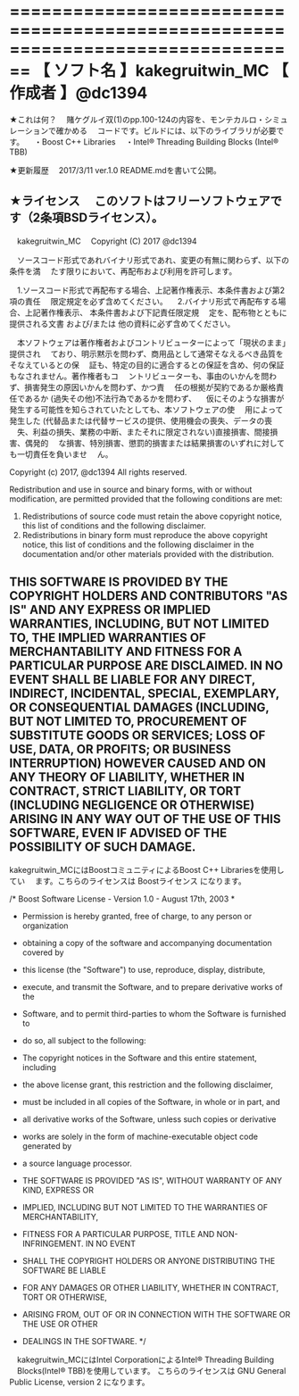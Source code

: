 ﻿================================================================================
【 ソフト名 】kakegruitwin_MC
【  作成者  】@dc1394
================================================================================

★これは何？
　賭ケグルイ双(1)のpp.100-124の内容を、モンテカルロ・シミュレーションで確かめる
　コードです。ビルドには、以下のライブラリが必要です。
　・Boost C++ Libraries
　・Intel® Threading Building Blocks (Intel® TBB)

★更新履歴
　2017/3/11 ver.1.0   README.mdを書いて公開。

★ライセンス
　このソフトはフリーソフトウェアです（2条項BSDライセンス）。
--------------------------------------------------------------------------------
　kakegruitwin_MC
　Copyright (C) 2017 @dc1394

　ソースコード形式であれバイナリ形式であれ、変更の有無に関わらず、以下の条件を満
　たす限りにおいて、再配布および利用を許可します。

　1.ソースコード形式で再配布する場合、上記著作権表示、本条件書および第2項の責任
　限定規定を必ず含めてください。
　2.バイナリ形式で再配布する場合、上記著作権表示、 本条件書および下記責任限定規
　定を、配布物とともに提供される文書 および/または 他の資料に必ず含めてください。

　本ソフトウェアは著作権者およびコントリビューターによって「現状のまま」提供され
　ており、明示黙示を問わず、商用品として通常そなえるべき品質をそなえているとの保
　証も、特定の目的に適合するとの保証を含め、何の保証もなされません。著作権者もコ
　ントリビューターも、事由のいかんを問わず、損害発生の原因いかんを問わず、かつ責
　任の根拠が契約であるか厳格責任であるか (過失その他)不法行為であるかを問わず、
　仮にそのような損害が発生する可能性を知らされていたとしても、本ソフトウェアの使
　用によって発生した (代替品または代替サービスの提供、使用機会の喪失、データの喪
　失、利益の損失、業務の中断、またそれに限定されない)直接損害、間接損害、偶発的
　な損害、特別損害、懲罰的損害または結果損害のいずれに対しても一切責任を負いませ
　ん。

  Copyright (c) 2017, @dc1394
  All rights reserved.

  Redistribution and use in source and binary forms, with or without
  modification, are permitted provided that the following conditions are met:
  
  1. Redistributions of source code must retain the above copyright notice,
   this list of conditions and the following disclaimer. 
  2. Redistributions in binary form must reproduce the above copyright notice,
   this list of conditions and the following disclaimer in the documentation
   and/or other materials provided with the distribution. 
  
  THIS SOFTWARE IS PROVIDED BY THE COPYRIGHT HOLDERS AND CONTRIBUTORS "AS IS"
  AND
  ANY EXPRESS OR IMPLIED WARRANTIES, INCLUDING, BUT NOT LIMITED TO, THE IMPLIED
  WARRANTIES OF MERCHANTABILITY AND FITNESS FOR A PARTICULAR PURPOSE ARE
  DISCLAIMED. IN NO EVENT SHALL <COPYRIGHT HOLDER> BE LIABLE FOR ANY
  DIRECT, INDIRECT, INCIDENTAL, SPECIAL, EXEMPLARY, OR CONSEQUENTIAL DAMAGES
  (INCLUDING, BUT NOT LIMITED TO, PROCUREMENT OF SUBSTITUTE GOODS OR SERVICES;
  LOSS OF USE, DATA, OR PROFITS; OR BUSINESS INTERRUPTION) HOWEVER CAUSED AND
  ON ANY THEORY OF LIABILITY, WHETHER IN CONTRACT, STRICT LIABILITY, OR TORT
  (INCLUDING NEGLIGENCE OR OTHERWISE) ARISING IN ANY WAY OUT OF THE USE OF THIS
  SOFTWARE, EVEN IF ADVISED OF THE POSSIBILITY OF SUCH DAMAGE.
--------------------------------------------------------------------------------

  kakegruitwin_MCにはBoostコミュニティによるBoost C++ Librariesを使用してい
　ます。こちらのライセンスは Boostライセンス になります。

/* Boost Software License - Version 1.0 - August 17th, 2003
*
* Permission is hereby granted, free of charge, to any person or organization
* obtaining a copy of the software and accompanying documentation covered by
* this license (the "Software") to use, reproduce, display, distribute,
* execute, and transmit the Software, and to prepare derivative works of the
* Software, and to permit third-parties to whom the Software is furnished to
* do so, all subject to the following:

* The copyright notices in the Software and this entire statement, including
* the above license grant, this restriction and the following disclaimer,
* must be included in all copies of the Software, in whole or in part, and
* all derivative works of the Software, unless such copies or derivative
* works are solely in the form of machine-executable object code generated by
* a source language processor.

* THE SOFTWARE IS PROVIDED "AS IS", WITHOUT WARRANTY OF ANY KIND, EXPRESS OR
* IMPLIED, INCLUDING BUT NOT LIMITED TO THE WARRANTIES OF MERCHANTABILITY,
* FITNESS FOR A PARTICULAR PURPOSE, TITLE AND NON-INFRINGEMENT. IN NO EVENT
* SHALL THE COPYRIGHT HOLDERS OR ANYONE DISTRIBUTING THE SOFTWARE BE LIABLE
* FOR ANY DAMAGES OR OTHER LIABILITY, WHETHER IN CONTRACT, TORT OR OTHERWISE,
* ARISING FROM, OUT OF OR IN CONNECTION WITH THE SOFTWARE OR THE USE OR OTHER
* DEALINGS IN THE SOFTWARE.
*/

　kakegruitwin_MCにはIntel CorporationによるIntel® Threading Building
　Blocks(Intel® TBB)を使用しています。
  こちらのライセンスは GNU General Public License, version 2 になります。
